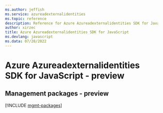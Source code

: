 ```yaml
---
ms.author: jeffish
ms.service: azureadexternalidentities
ms.topic: reference
description: Reference for Azure Azureadexternalidentities SDK for JavaScript
author: xirzec
title: Azure Azureadexternalidentities SDK for JavaScript
ms.devlang: javascript
ms.data: 07/28/2022
---
```

# Azure Azureadexternalidentities SDK for JavaScript - preview

## Management packages - preview
[!INCLUDE [mgmt-packages](azureadexternalidentities-mgmt-index.md)]

